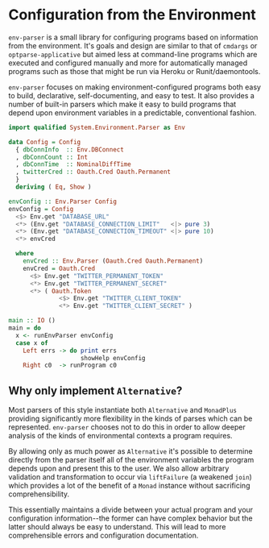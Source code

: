 
# Configuration from the Environment

`env-parser` is a small library for configuring programs based on information
from the environment. It's goals and design are similar to that of `cmdargs` or
`optparse-applicative` but aimed less at command-line programs which are
executed and configured manually and more for automatically managed programs
such as those that might be run via Heroku or Runit/daemontools.

`env-parser` focuses on making environment-configured programs both easy to
build, declarative, self-documenting, and easy to test. It also provides a
number of built-in parsers which make it easy to build programs that depend
upon environment variables in a predictable, conventional fashion.

```haskell
import qualified System.Environment.Parser as Env

data Config = Config
  { dbConnInfo  :: Env.DBConnect
  , dbConnCount :: Int
  , dbConnTime  :: NominalDiffTime
  , twitterCred :: Oauth.Cred Oauth.Permanent
  }
  deriving ( Eq, Show )

envConfig :: Env.Parser Config
envConfig = Config
  <$> Env.get "DATABASE_URL"
  <*> (Env.get "DATABASE_CONNECTION_LIMIT"   <|> pure 3)
  <*> (Env.get "DATABASE_CONNECTION_TIMEOUT" <|> pure 10)
  <*> envCred

  where
    envCred :: Env.Parser (Oauth.Cred Oauth.Permanent)
    envCred = Oauth.Cred
      <$> Env.get "TWITTER_PERMANENT_TOKEN"
      <*> Env.get "TWITTER_PERMANENT_SECRET"
      <*> ( Oauth.Token 
              <$> Env.get "TWITTER_CLIENT_TOKEN"
              <*> Env.get "TWITTER_CLIENT_SECRET" )

main :: IO ()
main = do
  x <- runEnvParser envConfig
  case x of
    Left errs -> do print errs
                    showHelp envConfig
    Right c0  -> runProgram c0
```

## Why only implement `Alternative`?

Most parsers of this style instantiate both `Alternative` and `MonadPlus`
providing significantly more flexibility in the kinds of parses which can be
represented. `env-parser` chooses not to do this in order to allow deeper
analysis of the kinds of environmental contexts a program requires.

By allowing only as much power as `Alternative` it's possible to determine
directly from the parser itself all of the environment variables the program
depends upon and present this to the user. We also allow arbitrary validation
and transformation to occur via `liftFailure` (a weakened `join`) which provides
a lot of the benefit of a `Monad` instance without sacrificing
comprehensibility.

This essentially maintains a divide between your actual program and your
configuration information--the former can have complex behavior but the latter
should always be easy to understand. This will lead to more comprehensible
errors and configuration documentation.
